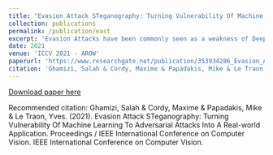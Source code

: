 ```yaml
---
title: "Evasion Attack STeganography: Turning Vulnerability Of Machine Learning To Adversarial Attacks Into A Real-world Application"
collection: publications
permalink: /publication/east
excerpt: 'Evasion Attacks have been commonly seen as a weakness of Deep Neural Networks. In this paper, we flip the paradigm and envision this vulnerability as a useful application. We propose EAST, a new steganography and watermarking technique based on multi-label targeted evasion attacks. The key idea of EAST is to encode data as the labels of the image that the evasion attacks produce. Our results confirm that our embedding is elusive; it not only passes unnoticed by humans, steganalysis methods , and machine-learning detectors. In addition, our embedding is resilient to soft and aggressive image tampering (87% recovery rate under jpeg compression). EAST out-performs existing deep-learning-based steganography approaches with images that are 70% denser and 73% more robust and supports multiple datasets and architectures.'
date: 2021
venue: 'ICCV 2021 - AROW'
paperurl: 'https://www.researchgate.net/publication/353934286_Evasion_Attack_STeganography_Turning_Vulnerability_Of_Machine_Learning_To_Adversarial_Attacks_Into_A_Real-world_Application'
citation: 'Ghamizi, Salah & Cordy, Maxime & Papadakis, Mike & Le Traon, Yves. (2021). Evasion Attack STeganography: Turning Vulnerability Of Machine Learning To Adversarial Attacks Into A Real-world Application. Proceedings / IEEE International Conference on Computer Vision. IEEE International Conference on Computer Vision. '
---
```

[Download paper here](https://www.researchgate.net/publication/353934286_Evasion_Attack_STeganography_Turning_Vulnerability_Of_Machine_Learning_To_Adversarial_Attacks_Into_A_Real-world_Application)

Recommended citation: Ghamizi, Salah & Cordy, Maxime & Papadakis, Mike & Le Traon, Yves. (2021). Evasion Attack STeganography: Turning Vulnerability Of Machine Learning To Adversarial Attacks Into A Real-world Application. Proceedings / IEEE International Conference on Computer Vision. IEEE International Conference on Computer Vision.
